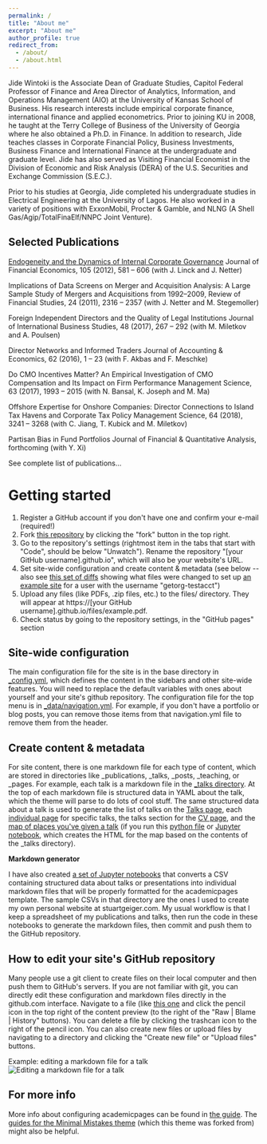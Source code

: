 ```yaml
---
permalink: /
title: "About me"
excerpt: "About me"
author_profile: true
redirect_from: 
  - /about/
  - /about.html
---
```


Jide Wintoki is the Associate Dean of Graduate Studies, Capitol Federal Professor of Finance and Area Director of Analytics, Information, and Operations Management (AIO) at the University of Kansas School of Business. His research interests include empirical corporate finance, international finance and applied econometrics. Prior to joining KU in 2008, he taught at the Terry College of Business of the University of Georgia where he also obtained a Ph.D. in Finance. In addition to research, Jide teaches classes in Corporate Financial Policy, Business Investments, Business Finance and International Finance at the undergraduate and graduate level. Jide has also served as Visiting Financial Economist in the Division of Economic and Risk Analysis (DERA) of the U.S. Securities and Exchange Commission (S.E.C.).

Prior to his studies at Georgia, Jide completed his undergraduate studies in Electrical Engineering at the University of Lagos. He also worked in a variety of positions with ExxonMobil, Procter & Gamble, and NLNG (A Shell Gas/Agip/TotalFinaElf/NNPC Joint Venture).


Selected Publications
------
[Endogeneity and the Dynamics of Internal Corporate Governance](http://dx.doi.org/10.1016/j.jfineco.2012.03.005) 
Journal of Financial Economics, 105 (2012), 581 – 606 (with J. Linck and J. Netter)


Implications of Data Screens on Merger and Acquisition Analysis: A Large Sample Study of Mergers and Acquisitions from 1992–2009, Review of Financial Studies, 24 (2011), 2316 – 2357 (with J. Netter and M. Stegemoller)


Foreign Independent Directors and the Quality of Legal Institutions
Journal of International Business Studies, 48 (2017), 267 – 292 (with M. Miletkov and A. Poulsen)


Director Networks and Informed Traders 
Journal of Accounting & Economics, 62 (2016), 1 – 23 (with F. Akbas and F. Meschke)


Do CMO Incentives Matter? An Empirical Investigation of CMO Compensation and Its Impact on Firm Performance
Management Science, 63 (2017), 1993 – 2015 (with N. Bansal, K. Joseph and M. Ma)


Offshore Expertise for Onshore Companies: Director Connections to Island Tax Havens and Corporate Tax Policy 
Management Science, 64 (2018), 3241 – 3268 (with C. Jiang, T. Kubick and M. Miletkov)


Partisan Bias in Fund Portfolios 
Journal of Financial & Quantitative Analysis, forthcoming (with Y. Xi)


See complete list of publications...

Getting started
======
1. Register a GitHub account if you don't have one and confirm your e-mail (required!)
1. Fork [this repository](https://github.com/academicpages/academicpages.github.io) by clicking the "fork" button in the top right. 
1. Go to the repository's settings (rightmost item in the tabs that start with "Code", should be below "Unwatch"). Rename the repository "[your GitHub username].github.io", which will also be your website's URL.
1. Set site-wide configuration and create content & metadata (see below -- also see [this set of diffs](http://archive.is/3TPas) showing what files were changed to set up [an example site](https://getorg-testacct.github.io) for a user with the username "getorg-testacct")
1. Upload any files (like PDFs, .zip files, etc.) to the files/ directory. They will appear at https://[your GitHub username].github.io/files/example.pdf.  
1. Check status by going to the repository settings, in the "GitHub pages" section

Site-wide configuration
------
The main configuration file for the site is in the base directory in [_config.yml](https://github.com/academicpages/academicpages.github.io/blob/master/_config.yml), which defines the content in the sidebars and other site-wide features. You will need to replace the default variables with ones about yourself and your site's github repository. The configuration file for the top menu is in [_data/navigation.yml](https://github.com/academicpages/academicpages.github.io/blob/master/_data/navigation.yml). For example, if you don't have a portfolio or blog posts, you can remove those items from that navigation.yml file to remove them from the header. 

Create content & metadata
------
For site content, there is one markdown file for each type of content, which are stored in directories like _publications, _talks, _posts, _teaching, or _pages. For example, each talk is a markdown file in the [_talks directory](https://github.com/academicpages/academicpages.github.io/tree/master/_talks). At the top of each markdown file is structured data in YAML about the talk, which the theme will parse to do lots of cool stuff. The same structured data about a talk is used to generate the list of talks on the [Talks page](https://academicpages.github.io/talks), each [individual page](https://academicpages.github.io/talks/2012-03-01-talk-1) for specific talks, the talks section for the [CV page](https://academicpages.github.io/cv), and the [map of places you've given a talk](https://academicpages.github.io/talkmap.html) (if you run this [python file](https://github.com/academicpages/academicpages.github.io/blob/master/talkmap.py) or [Jupyter notebook](https://github.com/academicpages/academicpages.github.io/blob/master/talkmap.ipynb), which creates the HTML for the map based on the contents of the _talks directory).

**Markdown generator**

I have also created [a set of Jupyter notebooks](https://github.com/academicpages/academicpages.github.io/tree/master/markdown_generator
) that converts a CSV containing structured data about talks or presentations into individual markdown files that will be properly formatted for the academicpages template. The sample CSVs in that directory are the ones I used to create my own personal website at stuartgeiger.com. My usual workflow is that I keep a spreadsheet of my publications and talks, then run the code in these notebooks to generate the markdown files, then commit and push them to the GitHub repository.

How to edit your site's GitHub repository
------
Many people use a git client to create files on their local computer and then push them to GitHub's servers. If you are not familiar with git, you can directly edit these configuration and markdown files directly in the github.com interface. Navigate to a file (like [this one](https://github.com/academicpages/academicpages.github.io/blob/master/_talks/2012-03-01-talk-1.md) and click the pencil icon in the top right of the content preview (to the right of the "Raw | Blame | History" buttons). You can delete a file by clicking the trashcan icon to the right of the pencil icon. You can also create new files or upload files by navigating to a directory and clicking the "Create new file" or "Upload files" buttons. 

Example: editing a markdown file for a talk
![Editing a markdown file for a talk](/images/editing-talk.png)

For more info
------
More info about configuring academicpages can be found in [the guide](https://academicpages.github.io/markdown/). The [guides for the Minimal Mistakes theme](https://mmistakes.github.io/minimal-mistakes/docs/configuration/) (which this theme was forked from) might also be helpful.
